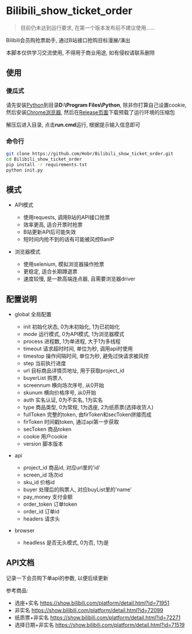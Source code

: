 # Bilibili_show_ticket_order

> 目前仍未达到运行要求, 在第一个版本发布前不建议使用......

Bilibili会员购抢票助手, 通过B站接口抢购目标漫展/演出

本脚本仅供学习交流使用, 不得用于商业用途, 如有侵权请联系删除

## 使用

### 傻瓜式

请先安装[Python](https://www.python.org/downloads/)到目录**D:\Program Files\Python**, 除非你打算自己设置cookie, 然后安装[Chrome浏览器](https://www.google.com/chrome/), 然后在[Release页面](https://github.com/Hobr/Bilibili_show_ticket_order/releases)下载预载了运行环境的压缩包

解压后进入目录, 点击**run.cmd**运行, 根据提示输入信息即可

### 命令行

```bash
git clone https://github.com/Hobr/Bilibili_show_ticket_order.git
cd Bilibili_show_ticket_order
pip install -r requirements.txt
python init.py
```

## 模式

- API模式
  - 使用requests, 调用B站的API接口抢票
  - 效率更高, 适合开票时抢票
  - B站更新API后可能失效
  - 短时间内抢不到的话有可能被风控BanIP

- 浏览器模式
  - 使用selenium, 模拟浏览器操作抢票
  - 更稳定, 适合长期蹲退票
  - 速度较慢, 是一款高端连点器, 且需要浏览器driver

## 配置说明

- global 全局配置
  - init 初始化状态, 0为未初始化, 1为已初始化
  - mode 运行模式, 0为API模式, 1为浏览器模式
  - process 进程数, 1为单进程, 大于1为多线程
  - timeout 请求超时时间, 单位为秒, 调用api时使用
  - timestop 操作间隔时间, 单位为秒, 避免过快请求被风控
  - step 当前执行进度
  - url 目标商品详情页地址, 用于获取project_id
  - buyerList 购票人
  - screennum 横向场次序号, 从0开始
  - skunum 横向价格序号, 从0开始
  - auth 实名认证, 0为不实名, 1为实名
  - type 商品类型, 0为常规, 1为选座, 2为纸质票(选择收货人)
  - fullToken 完整的token, 由firToken和secToken拼接而成
  - firToken 时间戳token, 通过api第一步获取
  - secToken 商品token
  - cookie 用户cookie
  - version 脚本版本

- api
  - project_id 商品id, 对应url里的'id'
  - screen_id 场次id
  - sku_id 价格id
  - buyer 处理后的购票人, 对应buyList里的'name'
  - pay_money 支付金额
  - order_token 订单token
  - order_id 订单id
  - headers 请求头

- browser
  - headless 是否无头模式, 0为否, 1为是

## API文档

记录一下会员购下单api的参数, 以便后续更新

参考商品:

- 选座+实名 <https://show.bilibili.com/platform/detail.html?id=71951>
- 非实名 <https://show.bilibili.com/platform/detail.html?id=72099>
- 纸质票+非实名 <https://show.bilibili.com/platform/detail.html?id=72271>
- 选择日期+非实名 <https://show.bilibili.com/platform/detail.html?id=71519>
